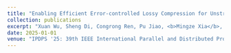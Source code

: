 ```yaml
---
title: "Enabling Efficient Error-controlled Lossy Compression for Unstructured Scientific Data"
collection: publications
excerpt: "Xuan Wu, Sheng Di, Congrong Ren, Pu Jiao, <b>Mingze Xia</b>, Cheng Wang, Hanqi Guo, Xin Liang, and Franck Cappello"
date: 2025-01-01
venue: "IPDPS '25: 39th IEEE International Parallel and Distributed Processing Symposium, 2025"
---
```

